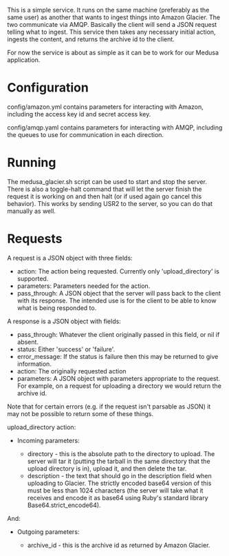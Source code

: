 This is a simple service. It runs on the same machine (preferably as the same user) as another that wants to
ingest things into Amazon Glacier. The two communicate via AMQP. Basically the client will send a JSON request
telling what to ingest. This service then takes any necessary initial action, ingests the content, and
returns the archive id to the client.

For now the service is about as simple as it can be to work for our Medusa application.

Configuration
=============

config/amazon.yml contains parameters for interacting with Amazon, including the access key id and secret access
key.

config/amqp.yaml contains parameters for interacting with AMQP, including the queues to use for communication
in each direction.

Running
=======

The medusa_glacier.sh script can be used to start and stop the server. There is also a toggle-halt
command that will let the server finish the request it is working on and then halt (or if used again go cancel this
behavior). This works by sending USR2 to the server, so you can do that manually as well.

Requests
========

A request is a JSON object with three fields:

- action: The action being requested. Currently only 'upload_directory' is supported.
- parameters: Parameters needed for the action.
- pass_through: A JSON object that the server will pass back to the client with its response. The intended use
 is for the client to be able to know what is being responded to.

A response is a JSON object with fields:

- pass_through: Whatever the client originally passed in this field, or nil if absent.
- status: Either 'success' or 'failure'.
- error_message: If the status is failure then this may be returned to give information.
- action: The originally requested action
- parameters: A JSON object with parameters appropriate to the request. For example, on a request for uploading
 a directory we would return the archive id.

Note that for certain errors (e.g. if the request isn't parsable as JSON) it may not be possible to return some
of these things.

upload_directory action:

- Incoming parameters:

  - directory - this is the absolute path to the directory to upload. The server will tar it (putting the tarball
in the same directory that the upload directory is in), upload it, and then delete the tar.
  - description - the text that should go in the description field when uploading to Glacier. The strictly encoded
base64 version of this must be less than 1024 characters (the server will take what it receives and encode it
as base64 using Ruby's standard library Base64.strict_encode64).

And: 

- Outgoing parameters:

  - archive_id - this is the archive id as returned by Amazon Glacier.